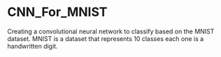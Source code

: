 # CNN_For_MNIST
Creating a convolutional neural network to classify based on the MNIST dataset. MNIST is a dataset that represents 10 classes each one is a handwritten digit.
